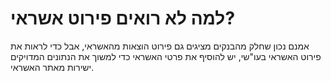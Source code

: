 # למה לא רואים פירוט אשראי?

אמנם נכון שחלק מהבנקים מציגים גם פירוט הוצאות מהאשראי, אבל כדי לראות את פירוט האשראי בעו"שי, יש להוסיף את פרטי האשראי כדי למשוך את הנתונים המדויקים ישירות מאתר האשראי.
